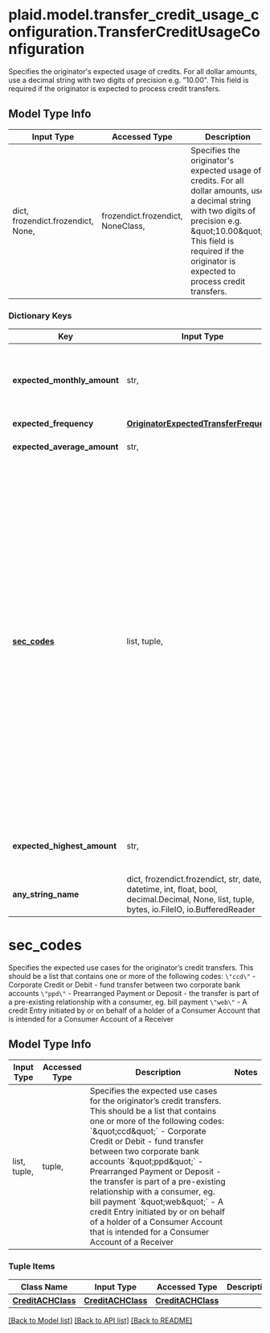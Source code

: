# plaid.model.transfer_credit_usage_configuration.TransferCreditUsageConfiguration

Specifies the originator's expected usage of credits. For all dollar amounts, use a decimal string with two digits of precision e.g. \"10.00\". This field is required if the originator is expected to process credit transfers.

## Model Type Info
Input Type | Accessed Type | Description | Notes
------------ | ------------- | ------------- | -------------
dict, frozendict.frozendict, None,  | frozendict.frozendict, NoneClass,  | Specifies the originator&#x27;s expected usage of credits. For all dollar amounts, use a decimal string with two digits of precision e.g. \&quot;10.00\&quot;. This field is required if the originator is expected to process credit transfers. | 

### Dictionary Keys
Key | Input Type | Accessed Type | Description | Notes
------------ | ------------- | ------------- | ------------- | -------------
**expected_monthly_amount** | str,  | str,  | The originator’s monthly expected ACH credit processing amount for the next 6-12 months. | 
**expected_frequency** | [**OriginatorExpectedTransferFrequency**](OriginatorExpectedTransferFrequency.md) | [**OriginatorExpectedTransferFrequency**](OriginatorExpectedTransferFrequency.md) |  | 
**expected_average_amount** | str,  | str,  | The originator’s expected average amount per credit. | 
**[sec_codes](#sec_codes)** | list, tuple,  | tuple,  | Specifies the expected use cases for the originator’s credit transfers. This should be a list that contains one or more of the following codes:  &#x60;\&quot;ccd\&quot;&#x60; - Corporate Credit or Debit - fund transfer between two corporate bank accounts  &#x60;\&quot;ppd\&quot;&#x60; - Prearranged Payment or Deposit - the transfer is part of a pre-existing relationship with a consumer, eg. bill payment  &#x60;\&quot;web\&quot;&#x60; - A credit Entry initiated by or on behalf of a holder of a Consumer Account that is intended for a Consumer Account of a Receiver | 
**expected_highest_amount** | str,  | str,  | The originator’s expected highest amount for a single credit transfer. | 
**any_string_name** | dict, frozendict.frozendict, str, date, datetime, int, float, bool, decimal.Decimal, None, list, tuple, bytes, io.FileIO, io.BufferedReader | frozendict.frozendict, str, BoolClass, decimal.Decimal, NoneClass, tuple, bytes, FileIO | any string name can be used but the value must be the correct type | [optional]

# sec_codes

Specifies the expected use cases for the originator’s credit transfers. This should be a list that contains one or more of the following codes:  `\"ccd\"` - Corporate Credit or Debit - fund transfer between two corporate bank accounts  `\"ppd\"` - Prearranged Payment or Deposit - the transfer is part of a pre-existing relationship with a consumer, eg. bill payment  `\"web\"` - A credit Entry initiated by or on behalf of a holder of a Consumer Account that is intended for a Consumer Account of a Receiver

## Model Type Info
Input Type | Accessed Type | Description | Notes
------------ | ------------- | ------------- | -------------
list, tuple,  | tuple,  | Specifies the expected use cases for the originator’s credit transfers. This should be a list that contains one or more of the following codes:  &#x60;\&quot;ccd\&quot;&#x60; - Corporate Credit or Debit - fund transfer between two corporate bank accounts  &#x60;\&quot;ppd\&quot;&#x60; - Prearranged Payment or Deposit - the transfer is part of a pre-existing relationship with a consumer, eg. bill payment  &#x60;\&quot;web\&quot;&#x60; - A credit Entry initiated by or on behalf of a holder of a Consumer Account that is intended for a Consumer Account of a Receiver | 

### Tuple Items
Class Name | Input Type | Accessed Type | Description | Notes
------------- | ------------- | ------------- | ------------- | -------------
[**CreditACHClass**](CreditACHClass.md) | [**CreditACHClass**](CreditACHClass.md) | [**CreditACHClass**](CreditACHClass.md) |  | 

[[Back to Model list]](../../README.md#documentation-for-models) [[Back to API list]](../../README.md#documentation-for-api-endpoints) [[Back to README]](../../README.md)

